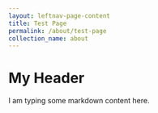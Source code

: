 ```yaml
---
layout: leftnav-page-content
title: Test Page
permalink: /about/test-page
collection_name: about
---
```


# My Header
I am typing some markdown content here.
